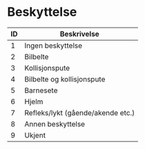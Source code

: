 # Beskyttelse

| ID | Beskrivelse                       |
|----|-----------------------------------|
| 1  | Ingen beskyttelse                 |
| 2  | Bilbelte                          |
| 3  | Kollisjonspute                    |
| 4  | Bilbelte og kollisjonspute        |
| 5  | Barnesete                         |
| 6  | Hjelm                             |
| 7  | Refleks/lykt (gående/akende etc.) |
| 8  | Annen beskyttelse                 |
| 9  | Ukjent                            |
